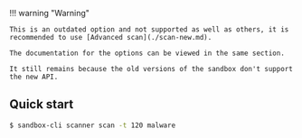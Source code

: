 !!! warning "Warning"

    This is an outdated option and not supported as well as others, it is recommended to use [Advanced scan](./scan-new.md).

    The documentation for the options can be viewed in the same section.

    It still remains because the old versions of the sandbox don't support the new API.

## Quick start

<!-- termynal -->

```sh
$ sandbox-cli scanner scan -t 120 malware
```
